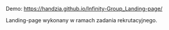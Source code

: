Demo: 
https://handzia.github.io/Infinity-Group_Landing-page/

Landing-page wykonany w ramach zadania rekrutacyjnego.
